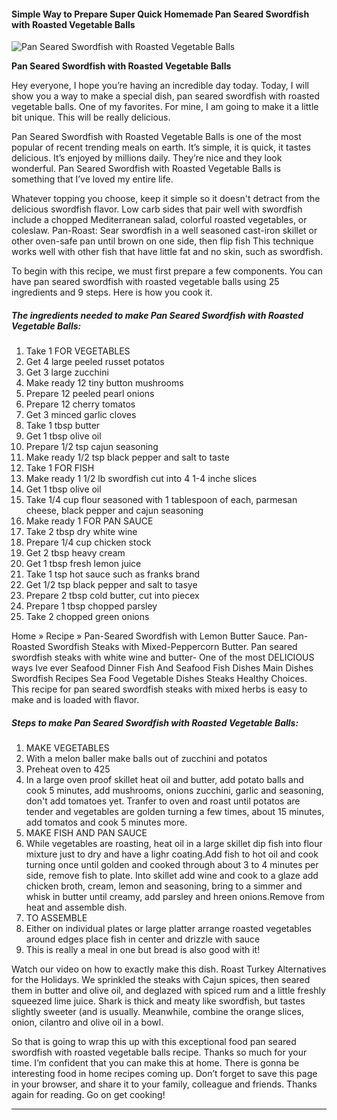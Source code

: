            

#### Simple Way to Prepare Super Quick Homemade Pan Seared Swordfish with Roasted Vegetable Balls

![Pan Seared Swordfish with Roasted Vegetable Balls](https://img-global.cpcdn.com/recipes/5591633684856832/751x532cq70/pan-seared-swordfish-with-roasted-vegetable-balls-recipe-main-photo.jpg)

**Pan Seared Swordfish with Roasted Vegetable Balls**

Hey everyone, I hope you’re having an incredible day today. Today, I will show you a way to make a special dish, pan seared swordfish with roasted vegetable balls. One of my favorites. For mine, I am going to make it a little bit unique. This will be really delicious.

Pan Seared Swordfish with Roasted Vegetable Balls is one of the most popular of recent trending meals on earth. It’s simple, it is quick, it tastes delicious. It’s enjoyed by millions daily. They’re nice and they look wonderful. Pan Seared Swordfish with Roasted Vegetable Balls is something that I’ve loved my entire life.

Whatever topping you choose, keep it simple so it doesn't detract from the delicious swordfish flavor. Low carb sides that pair well with swordfish include a chopped Mediterranean salad, colorful roasted vegetables, or coleslaw. Pan-Roast: Sear swordfish in a well seasoned cast-iron skillet or other oven-safe pan until brown on one side, then flip fish This technique works well with other fish that have little fat and no skin, such as swordfish.

To begin with this recipe, we must first prepare a few components. You can have pan seared swordfish with roasted vegetable balls using 25 ingredients and 9 steps. Here is how you cook it.

##### The ingredients needed to make Pan Seared Swordfish with Roasted Vegetable Balls:

1.  Take 1 FOR VEGETABLES
2.  Get 4 large peeled russet potatos
3.  Get 3 large zucchini
4.  Make ready 12 tiny button mushrooms
5.  Prepare 12 peeled pearl onions
6.  Prepare 12 cherry tomatos
7.  Get 3 minced garlic cloves
8.  Take 1 tbsp butter
9.  Get 1 tbsp olive oil
10.  Prepare 1/2 tsp cajun seasoning
11.  Make ready 1/2 tsp black pepper and salt to taste
12.  Take 1 FOR FISH
13.  Make ready 1 1/2 lb swordfish cut into 4 1-4 inche slices
14.  Get 1 tbsp olive oil
15.  Take 1/4 cup flour seasoned with 1 tablespoon of each, parmesan cheese, black pepper and cajun seasoning
16.  Make ready 1 FOR PAN SAUCE
17.  Take 2 tbsp dry white wine
18.  Prepare 1/4 cup chicken stock
19.  Get 2 tbsp heavy cream
20.  Get 1 tbsp fresh lemon juice
21.  Take 1 tsp hot sauce such as franks brand
22.  Get 1/2 tsp black pepper and salt to tasye
23.  Prepare 2 tbsp cold butter, cut into piecex
24.  Prepare 1 tbsp chopped parsley
25.  Take 2 chopped green onions

Home » Recipe » Pan-Seared Swordfish with Lemon Butter Sauce. Pan-Roasted Swordfish Steaks with Mixed-Peppercorn Butter. Pan seared swordfish steaks with white wine and butter- One of the most DELICIOUS ways Ive ever Seafood Dinner Fish And Seafood Fish Dishes Main Dishes Swordfish Recipes Sea Food Vegetable Dishes Steaks Healthy Choices. This recipe for pan seared swordfish steaks with mixed herbs is easy to make and is loaded with flavor.

##### Steps to make Pan Seared Swordfish with Roasted Vegetable Balls:

1.  MAKE VEGETABLES
2.  With a melon baller make balls out of zucchini and potatos
3.  Preheat oven to 425
4.  In a large oven proof skillet heat oil and butter, add potato balls and cook 5 minutes, add mushrooms, onions zucchini, garlic and seasoning, don't add tomatoes yet. Tranfer to oven and roast until potatos are tender and vegetables are golden turning a few times, about 15 minutes, add tomatos and cook 5 minutes more.
5.  MAKE FISH AND PAN SAUCE
6.  While vegetables are roasting, heat oil in a large skillet dip fish into flour mixture just to dry and have a lighr coating.Add fish to hot oil and cook turning once until golden and cooked through about 3 to 4 minutes per side, remove fish to plate. Into skillet add wine and cook to a glaze add chicken broth, cream, lemon and seasoning, bring to a simmer and whisk in butter until creamy, add parsley and hreen onions.Remove from heat and assemble dish.
7.  TO ASSEMBLE
8.  Either on individual plates or large platter arrange roasted vegetables around edges place fish in center and drizzle with sauce
9.  This is really a meal in one but bread is also good with it!

Watch our video on how to exactly make this dish. Roast Turkey Alternatives for the Holidays. We sprinkled the steaks with Cajun spices, then seared them in butter and olive oil, and deglazed with spiced rum and a little freshly squeezed lime juice. Shark is thick and meaty like swordfish, but tastes slightly sweeter (and is usually. Meanwhile, combine the orange slices, onion, cilantro and olive oil in a bowl.

So that is going to wrap this up with this exceptional food pan seared swordfish with roasted vegetable balls recipe. Thanks so much for your time. I’m confident that you can make this at home. There is gonna be interesting food in home recipes coming up. Don’t forget to save this page in your browser, and share it to your family, colleague and friends. Thanks again for reading. Go on get cooking!

* * *